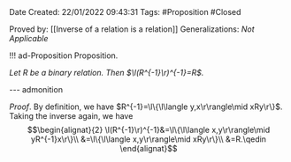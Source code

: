 <br />
<br />

Date Created: 22/01/2022 09:43:31
Tags: #Proposition #Closed 

Proved by: [[Inverse of a relation is a relation]]
Generalizations: _Not Applicable_

!!! ad-Proposition Proposition.

_Let $R$ be a binary relation. Then $\l(R^{-1}\r)^{-1}=R$._

--- admonition

_Proof_. By definition, we have $R^{-1}=\l\{\l\langle y,x\r\rangle\mid xRy\r\}$. Taking the inverse again, we have
$$\begin{alignat}{2}
    \l(R^{-1}\r)^{-1}&=\l\{\l\langle x,y\r\rangle\mid yR^{-1}x\r\}\\
    &=\l\{\l\langle x,y\r\rangle\mid xRy\r\}\\
    &=R.\qedin
\end{alignat}$$
